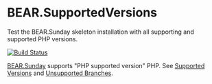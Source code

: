 # BEAR.SupportedVersions
Test the BEAR.Sunday skeleton installation with all supporting and supported PHP versions.

[![Build Status](https://travis-ci.org/bearsunday/BEAR.SupportedVersions.svg?branch=master)](https://travis-ci.org/bearsunday/BEAR.SupportedVersions)

[BEAR.Sunday](https://github.com/bearsunday/BEAR.Sunday) supports "PHP supported version" PHP.
See [Supported Versions](http://php.net/supported-versions.php) and [Unsupported Branches](http://php.net/eol.php).
